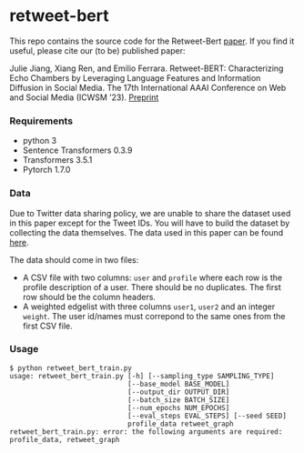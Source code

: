 # retweet-bert
This repo contains the source code for the Retweet-Bert [paper](https://arxiv.org/abs/2207.08349). If you find it useful, please cite our (to be) published paper:

Julie Jiang, Xiang Ren, and Emilio Ferrara. Retweet-BERT: Characterizing Echo Chambers by Leveraging Language Features and Information Diffusion in Social Media. The 17th International AAAI Conference on Web and Social Media (ICWSM ’23). [Preprint](https://arxiv.org/abs/2207.08349)

### Requirements
- python 3
- Sentence Transformers 0.3.9
- Transformers 3.5.1
- Pytorch 1.7.0

### Data
Due to Twitter data sharing policy, we are unable to share the dataset used in this paper except for the Tweet IDs. You will have to build the dataset by collecting the data themselves. The data used in this paper can be found [here](https://www.notion.so/Personal-66543fb1b1094fc28447d84e489383b0).

The data should come in two files:
- A CSV file with two columns: `user` and `profile` where each row is the profile description of a user. There should be no duplicates. The first row should be the column headers.
- A weighted edgelist with three columns `user1`, `user2` and an integer `weight`. The user id/names must correpond to the same ones from the first CSV file.

### Usage
```
$ python retweet_bert_train.py
usage: retweet_bert_train.py [-h] [--sampling_type SAMPLING_TYPE]
                             [--base_model BASE_MODEL]
                             [--output_dir OUTPUT_DIR]
                             [--batch_size BATCH_SIZE]
                             [--num_epochs NUM_EPOCHS]
                             [--eval_steps EVAL_STEPS] [--seed SEED]
                             profile_data retweet_graph
retweet_bert_train.py: error: the following arguments are required: profile_data, retweet_graph
```
